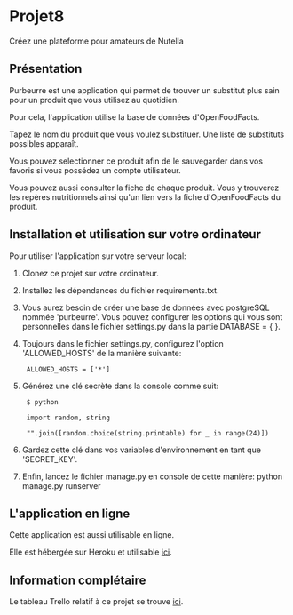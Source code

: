 # Projet8
Créez une plateforme pour amateurs de Nutella

## Présentation
Purbeurre est une application qui permet de trouver un substitut plus sain pour un produit
que vous utilisez au quotidien.

Pour cela, l'application utilise la base de données d'OpenFoodFacts.

Tapez le nom du produit que vous voulez substituer. 
Une liste de substituts possibles apparaît.

Vous pouvez selectionner ce produit afin de le sauvegarder dans vos favoris si 
vous possédez un compte utilisateur.

Vous pouvez aussi consulter la fiche de chaque produit. Vous y trouverez les repères nutritionnels
ainsi qu'un lien vers la fiche d'OpenFoodFacts du produit.

## Installation et utilisation sur votre ordinateur
Pour utiliser l'application sur votre serveur local:

1. Clonez ce projet sur votre ordinateur.
2. Installez les dépendances du fichier requirements.txt.
3. Vous aurez besoin de créer une base de données avec postgreSQL nommée 'purbeurre'.
Vous pouvez configurer les options qui vous sont personnelles dans le fichier settings.py
dans la partie DATABASE = { }.
4. Toujours dans le fichier settings.py, configurez l'option 'ALLOWED_HOSTS' de la manière suivante:

        ALLOWED_HOSTS = ['*']
        
5. Générez une clé secrète dans la console comme suit:

        $ python
    
        import random, string
    
        "".join([random.choice(string.printable) for _ in range(24)])

6. Gardez cette clé dans vos variables d'environnement en tant que 'SECRET_KEY'.
7. Enfin, lancez le fichier manage.py en console de cette manière:
python manage.py runserver


## L'application en ligne
Cette application est aussi utilisable en ligne.

Elle est hébergée sur Heroku et utilisable [ici](https://purbeurre2020.herokuapp.com "purbeurre").

## Information complétaire
Le tableau Trello relatif à ce projet se trouve [ici](https://trello.com/b/RhX1abT3/projet-8 "Tableau Trello").
